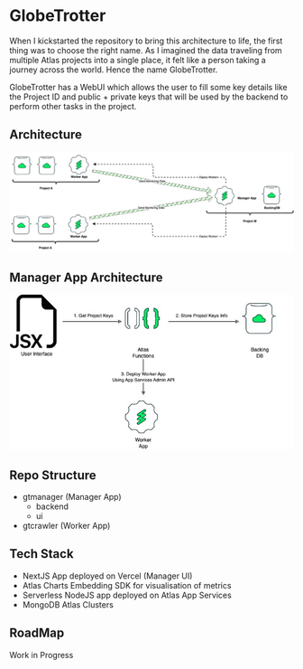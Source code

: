 # GlobeTrotter

When I kickstarted the repository to bring this architecture to life, the first thing was to choose the right name. As I imagined the data traveling from multiple Atlas projects into a single place, it felt like a person taking a journey across the world. Hence the name GlobeTrotter.

GlobeTrotter has a WebUI which allows the user to fill some key details like the Project ID and public + private keys that will be used by the backend to perform other tasks in the project.

## Architecture

![Manager Worker Architecture](ManagerWorkerApps.jpg)

## Manager App Architecture

![Manager App](ManagerApp.jpg)

## Repo Structure

- gtmanager (Manager App)
  - backend
  - ui
- gtcrawler (Worker App)

## Tech Stack

- NextJS App deployed on Vercel (Manager UI)
- Atlas Charts Embedding SDK for visualisation of metrics
- Serverless NodeJS app deployed on Atlas App Services
- MongoDB Atlas Clusters

## RoadMap

Work in Progress
